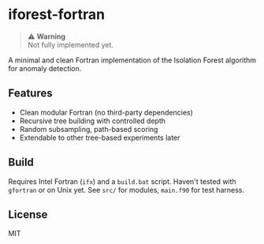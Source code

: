 # iforest-fortran
 
> ⚠️ **Warning**  
> Not fully implemented yet.

A minimal and clean Fortran implementation of the Isolation Forest algorithm for anomaly detection.  

## Features

- Clean modular Fortran (no third-party dependencies)
- Recursive tree building with controlled depth
- Random subsampling, path-based scoring
- Extendable to other tree-based experiments later

## Build

Requires Intel Fortran (`ifx`) and a `build.bat` script.  Haven't tested with `gfortran` or on Unix yet.
See `src/` for modules, `main.f90` for test harness.

## License

MIT
